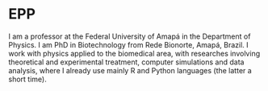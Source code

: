 # EPP
I am a professor at the Federal University of Amapá in the Department of Physics. I am PhD in Biotechnology from Rede Bionorte, Amapá, Brazil. I work with physics applied to the biomedical area, with researches involving theoretical and experimental treatment, computer simulations and data analysis, where I already use mainly R and Python languages (the latter a short time).
